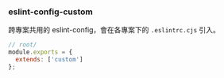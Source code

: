 ### eslint-config-custom

跨專案共用的 eslint-config，會在各專案下的 `.eslintrc.cjs` 引入。

```js
// root/
module.exports = {
  extends: ['custom']
};
```